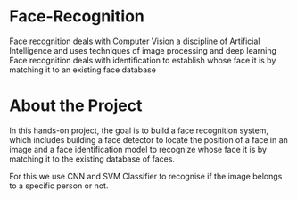 # Face-Recognition

Face recognition deals with Computer Vision a discipline of Artificial Intelligence and uses techniques of image processing and deep learning
Face recognition deals with identification to establish whose face it is by matching it to an existing face database

# About the Project

In this hands-on project, the goal is to build a face recognition system, which includes building a face detector to locate the position of a face in an image
and a face identification model to recognize whose face it is by matching it to the existing database of faces.

For this we use CNN and SVM Classifier to recognise if the image belongs to a specific person or not.
